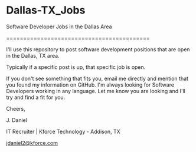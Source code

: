 Dallas-TX_Jobs
==============

Software Developer Jobs in the Dallas Area

==========================================

I'll use this repository to post software development positions that are open in the Dallas, TX area.

Typically if a specific post is up, that specific job is open.

If you don't see something that fits you, email me directly and mention that you found my information on GitHub. I'm always looking for Software Developers working in any language.  Let me know you are looking and I'll try and find a fit for you.

Cheers,

J. Daniel

IT Recruiter | Kforce Technology - Addison, TX

jdaniel2@kforce.com
